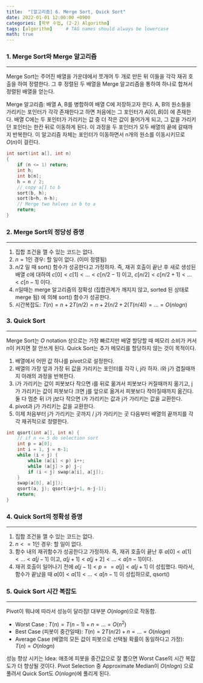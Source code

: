 ```yaml
---
title:  "[알고리즘] 6. Merge Sort, Quick Sort"
date: 2022-01-01 12:00:00 +0900
categories: [학부 수업, (2-2) Algorithm]
tags: [algorithm]     # TAG names should always be lowercase
math: true
---
```


### 1. Merge Sort와 Merge 알고리즘

---

Merge Sort는 주어진 배열을 가운데에서 쪼개어 두 개로 만든 뒤 이들을 각각 재귀 호출을 하여 정렬한다. 그 후 정렬된 두 배열을 Merge 알고리즘을 통하여 하나로 합쳐서 정렬된 배열을 얻는다.

Merge 알고리즘: 배열 A, B를 병합하여 배열 C에 저장하고자 한다. A, B의 원소들을 가리키는 포인터가 각각 존재한다고 하면 처음에는 그 포인터가 $A[0], B[0]$ 에 존재한다. 배열 C에는 두 포인터가 가리키는 값 중 더 작은 값이 들어가게 되고, 그 값을 가리키던 포인터는 한칸 뒤로 이동하게 된다. 이 과정을 두 포인터가 모두 배열의 끝에 갈때까지 반복한다. 이 알고리즘 자체는 포인터가 이동하면서 n개의 원소를 이동시키므로 $O(n)$이 걸린다.

```cpp
int sort(int a[], int n)
{
    if (n <= 1) return;
    int h;
    int b[n];
    h = n / 2;
    // copy a[] to b
    sort(b, h);
    sort(b+h, n-h);
    // Merge two halves in b to a
    return;
}
```

### 2. Merge Sort의 정당성 증명

---

1. 집합 조건을 깰 수 있는 코드는 없다.
2. $n = 1$인 경우: 할 일이 없다. (이미 정렬됨)
3. $n/2$ 일 때 sort() 함수가 성공한다고 가정하자. 즉, 재귀 호출이 끝난 후 새로 생성된 배열 c에 대하여 $c[0] < c[1] < ... < c[n/2 - 1]$ 이고, $c[n/2] < c[n/2 + 1] < ... < c[n-1]$ 이다. 
4. n일때는 merge 알고리즘의 정확성 (집합관계가 깨지지 않고, sorted 된 상태로 merge 됨) 에 의해 sort() 함수가 성공한다.
5. 시간복잡도: $T(n) = n + 2T(n/2) = n + 2(n/2 + 2(T(n/4)) = ... = O(nlogn)$

### 3. Quick Sort

---

Merge Sort는 $O$ notation 상으로는 가장 빠르지만 배열 할당할 때 메모리 소비가 커서 n이 커지면 잘 안쓰게 된다. Quick Sort는 추가 메모리를 할당하지 않는 것이 목적이다. 

1. 배열에서 어떤 값 하나를 pivot으로 설정한다.
2. 배열의 가장 앞과 가장 뒤 값을 가리키는 포인터를 각각 i, j라 하자. i와 j가 겹칠때까지 아래의 과정을 반복한다.
3. i가 가리키는 값이 피봇보다 작으면 i를 뒤로 옮겨서 피봇보다 커질때까지 옮기고, j가 가리키는 값이 피봇보다 크면 j를 앞으로 옮겨서 피봇보다 작아질때까지 옮긴다. 둘 다 멈춘 뒤 i가 j보다 작으면 i가 가리키는 값과 j가 가리키는 값을 교환한다.
4. pivot과 j가 가리키는 값을 교환한다.
5. 이제 처음부터 j가 가리키는 곳까지 / j가 가리키는 곳 다음부터 배열의 끝까지를 각각 재귀적으로 정렬한다.

```cpp
int qsort(int a[], int n) {
    // if n <= 5 do selection sort
    int p = a[0];
    int i = 1, j = n-1;
    while (i < j) {
        while (a[i] < p) i++;
        while (a[j] > p) j-;
        if (i < j) swap(a[i], a[j]);
    }
    swap(a[0], a[j]);
    qsort(a, j); qsort(a+j+1, n-j-1);
    return;
}
 ```

### 4. Quick Sort의 정확성 증명

---

1. 집합 조건을 깰 수 있는 코드는 없다.
2. $n <= 1$인 경우: 할 일이 없다.
3. 함수 내의 재귀함수가 성공한다고 가정하자. 즉, 재귀 호출이 끝난 후 $a[0] < a[1] < ... < a[j-1]$ 이고, $a[j+1] < a[j+2] < ... < a[n-1]$이다.
4. 재귀 호출이 일어나기 전에 $a[j-1] < p == a[j] < a[j+1]$ 이 성립했다. 따라서, 함수가 끝났을 때 $a[0] < a[1] < ... < a[n-1]$ 이 성립하므로, qsort()
 

### 5. Quick Sort 시간 복잡도

---

Pivot이 뭐냐에 따라서 성능이 달라짐! 대부분 $O(nlogn)$으로 작동함.

- Worst Case : $T(n) = T(n-1) + n = ... = O(n^2)$
- Best Case (피봇이 중간일때): $T(n) = 2T(n/2) + n = ... = O(nlog n)$ 
- Average Case (배열의 모든 값이 피봇으로 선택될 확률이 동일하다고 가정): $T(n) = O(nlog n)$ 

성능 향상 시키는 Idea: 애초에 피봇을 중간값으로 잘 뽑으면 Worst Case의 시간 복잡도가 더 향상될 것이다. Pivot Selection 중 Approximate Median이 $O(nlogn)$ 으로 풀려서 Quick Sort도 $O(nlogn)$에 풀리게 된다.